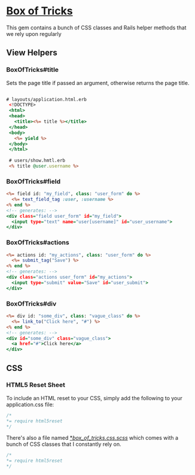 # [Box of Tricks](http://github.com/KatanaCode/box_of_tricks "Katana Code's Box of Tricks")

This gem contains a bunch of CSS classes and Rails helper methods that we rely upon regularly

## View Helpers

### BoxOfTricks#title

Sets the page title if passed an argument, otherwise returns the page title.

``` rhtml
 
# layouts/application.html.erb
 <!DOCTYPE>
 <html>
 <head>
   <title><%= title %></title>
 </head>
 <body>
   <%= yield %>
 </body>
 </html>
 
 # users/show.hmtl.erb
 <% title @user.username %>
```

### BoxOfTricks#field

``` rhtml
<%= field id: "my_field", class: "user_form" do %>
  <%= text_field_tag :user, :username %>
<% end %>
<!-- generates: -->
<div class="field user_form" id="my_field">
  <input type="text" name="user[username]" id="user_username">
</div>
```

### BoxOfTricks#actions

``` rhtml
<%= actions id: "my_actions", class: "user_form" do %>
  <%= submit_tag("Save") %>
<% end %>
<!-- generates: -->
<div class="actions user_form" id="my_actions">
  <input type="submit" value="Save" id="user_submit">
</div>
```

### BoxOfTricks#div

``` rhtml
<%= div id: "some_div", class: "vague_class" do %>
  <%= link_to("Click here", "#") %>
<% end %>
<!-- generates: -->
<div id="some_div" class="vague_class">
  <a href="#">Click here</a>
</div>
```

## CSS

### HTML5 Reset Sheet

To include an HTML reset to your CSS, simply add the following to your application.css file:

``` css
/* 
*= require html5reset 
*/
```

There's also a file named  [**box_of_tricks.css.scss*](https://github.com/KatanaCode/box_of_tricks/blob/master/app/assets/stylesheets/box_of_tricks.css.scss) which comes with a bunch of CSS
classes that I constantly rely on.

``` css
/* 
*= require html5reset 
*/
```